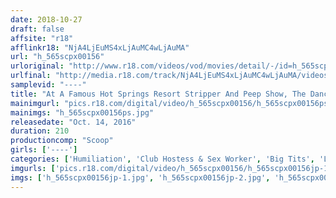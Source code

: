 ```yaml
---
date: 2018-10-27
draft: false
affsite: "r18"
afflinkr18: "NjA4LjEuMS4xLjAuMC4wLjAuMA"
url: "h_565scpx00156"
urloriginal: "http://www.r18.com/videos/vod/movies/detail/-/id=h_565scpx00156"
urlfinal: "http://media.r18.com/track/NjA4LjEuMS4xLjAuMC4wLjAuMA/videos/vod/movies/detail/-/id=h_565scpx00156"
samplevid: "----"
title: "At A Famous Hot Springs Resort Stripper And Peep Show, The Dancer Looked Strangely Familiar...? She Was A Former Bad Girl Who Used To Bully Me I Paid To Have Her Come To The Private Talk Rom Where I Forced Her To Let Me Creampie Her In Return For My Silence"
mainimgurl: "pics.r18.com/digital/video/h_565scpx00156/h_565scpx00156ps.jpg"
mainimgs: "h_565scpx00156ps.jpg"
releasedate: "Oct. 14, 2016"
duration: 210
productioncomp: "Scoop"
girls: ['----']
categories: ['Humiliation', 'Club Hostess & Sex Worker', 'Big Tits', 'Lingerie', 'Creampie', 'Hi-Def']
imgurls: ['pics.r18.com/digital/video/h_565scpx00156/h_565scpx00156jp-1.jpg', 'pics.r18.com/digital/video/h_565scpx00156/h_565scpx00156jp-2.jpg', 'pics.r18.com/digital/video/h_565scpx00156/h_565scpx00156jp-3.jpg', 'pics.r18.com/digital/video/h_565scpx00156/h_565scpx00156jp-4.jpg', 'pics.r18.com/digital/video/h_565scpx00156/h_565scpx00156jp-5.jpg', 'pics.r18.com/digital/video/h_565scpx00156/h_565scpx00156jp-6.jpg', 'pics.r18.com/digital/video/h_565scpx00156/h_565scpx00156jp-7.jpg', 'pics.r18.com/digital/video/h_565scpx00156/h_565scpx00156jp-8.jpg', 'pics.r18.com/digital/video/h_565scpx00156/h_565scpx00156jp-9.jpg', 'pics.r18.com/digital/video/h_565scpx00156/h_565scpx00156jp-10.jpg', 'pics.r18.com/digital/video/h_565scpx00156/h_565scpx00156jp-11.jpg', 'pics.r18.com/digital/video/h_565scpx00156/h_565scpx00156jp-12.jpg', 'pics.r18.com/digital/video/h_565scpx00156/h_565scpx00156jp-13.jpg', 'pics.r18.com/digital/video/h_565scpx00156/h_565scpx00156jp-14.jpg', 'pics.r18.com/digital/video/h_565scpx00156/h_565scpx00156jp-15.jpg', 'pics.r18.com/digital/video/h_565scpx00156/h_565scpx00156jp-16.jpg', 'pics.r18.com/digital/video/h_565scpx00156/h_565scpx00156jp-17.jpg', 'pics.r18.com/digital/video/h_565scpx00156/h_565scpx00156jp-18.jpg', 'pics.r18.com/digital/video/h_565scpx00156/h_565scpx00156jp-19.jpg', 'pics.r18.com/digital/video/h_565scpx00156/h_565scpx00156jp-20.jpg']
imgs: ['h_565scpx00156jp-1.jpg', 'h_565scpx00156jp-2.jpg', 'h_565scpx00156jp-3.jpg', 'h_565scpx00156jp-4.jpg', 'h_565scpx00156jp-5.jpg', 'h_565scpx00156jp-6.jpg', 'h_565scpx00156jp-7.jpg', 'h_565scpx00156jp-8.jpg', 'h_565scpx00156jp-9.jpg', 'h_565scpx00156jp-10.jpg', 'h_565scpx00156jp-11.jpg', 'h_565scpx00156jp-12.jpg', 'h_565scpx00156jp-13.jpg', 'h_565scpx00156jp-14.jpg', 'h_565scpx00156jp-15.jpg', 'h_565scpx00156jp-16.jpg', 'h_565scpx00156jp-17.jpg', 'h_565scpx00156jp-18.jpg', 'h_565scpx00156jp-19.jpg', 'h_565scpx00156jp-20.jpg']
---
```

